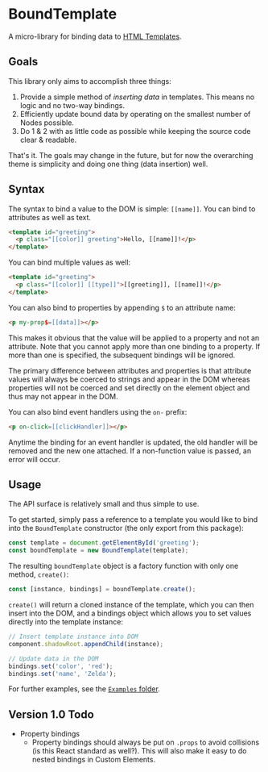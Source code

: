 # BoundTemplate

A micro-library for binding data to [HTML Templates](https://developer.mozilla.org/en-US/docs/Web/HTML/Element/template).

## Goals

This library only aims to accomplish three things:

1. Provide a simple method of _inserting data_ in templates. This means no logic and no two-way bindings.
2. Efficiently update bound data by operating on the smallest number of Nodes possible.
3. Do 1 & 2 with as little code as possible while keeping the source code clear & readable.

That's it. The goals may change in the future, but for now the overarching theme is simplicity and doing one thing (data insertion) well.

## Syntax

The syntax to bind a value to the DOM is simple: `[[name]]`. You can bind to attributes as well as text.

```html
<template id="greeting">
  <p class="[[color]] greeting">Hello, [[name]]!</p>
</template>
```

You can bind multiple values as well:

```html
<template id="greeting">
  <p class="[[color]] [[type]]">[[greeting]], [[name]]!</p>
</template>
```

You can also bind to properties by appending `$` to an attribute name:

```html
<p my-prop$=[[data]]></p>
```

This makes it obvious that the value will be applied to a property and not an attribute. Note that you cannot apply more than one binding to a property. If more than one is specified, the subsequent bindings will be ignored.

The primary difference between attributes and properties is that attribute values will always be coerced to strings and appear in the DOM whereas properties will not be coerced and set directly on the element object and thus may not appear in the DOM.

You can also bind event handlers using the `on-` prefix:

```html
<p on-click=[[clickHandler]]></p>
```

Anytime the binding for an event handler is updated, the old handler will be removed and the new one attached. If a non-function value is passed, an error will occur.

## Usage

The API surface is relatively small and thus simple to use.

To get started, simply pass a reference to a template you would like to bind into the `BoundTemplate` constructor (the only export from this package):

```javascript
const template = document.getElementById('greeting');
const boundTemplate = new BoundTemplate(template);
```

The resulting `boundTemplate` object is a factory function with only one method, `create()`:

```javascript
const [instance, bindings] = boundTemplate.create();
```

`create()` will return a cloned instance of the template, which you can then insert into the DOM, and a bindings object which allows you to set values directly into the template instance:

```javascript
// Insert template instance into DOM
component.shadowRoot.appendChild(instance);

// Update data in the DOM
bindings.set('color', 'red');
bindings.set('name', 'Zelda');
```

For further examples, see the [`Examples` folder](./examples).

## Version 1.0 Todo
- Property bindings
  - Property bindings should always be put on `.props` to avoid collisions (is this React standard as well?). This will also make it easy to do nested bindings in Custom Elements.
